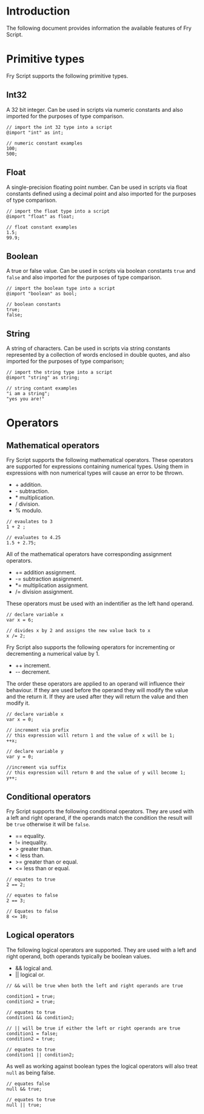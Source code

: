 # Introduction

The following document provides information the available features of Fry Script.

# Primitive types
Fry Script supports the following primitive types.

## Int32
A 32 bit integer. Can be used in scripts via numeric constants and also imported for the purposes of type comparison.

```
// import the int 32 type into a script
@import "int" as int;

// numeric constant examples
100;
500;
```

## Float
A single-precision floating point number. Can be used in scripts via float constants defined using a decimal point and also imported for the purposes of type comparison.

```
// import the float type into a script
@import "float" as float;

// float constant examples
1.5;
99.9;
```

## Boolean
A true or false value. Can be used in scripts via boolean constants ```true``` and ```false``` and also imported for the purposes of type comparison.

```
// import the boolean type into a script
@import "boolean" as bool;

// boolean constants
true;
false;
```

## String
A string of characters. Can be used in scripts via string constants represented by a collection of words enclosed in double quotes, and also imported for the purposes of type comparison;

```
// import the string type into a script
@import "string" as string;

// string contant examples
"i am a string";
"yes you are!"
```

# Operators

## Mathematical operators

Fry Script supports the following mathematical operators. These operators are supported for expressions containing numerical types. Using them in expressions with non numerical types will cause an error to be thrown.

* \+ addition.
* \- subtraction.
* \* multiplication.
* \/ division.
* % modulo.

```
// evaulates to 3
1 + 2 ;

// evaluates to 4.25
1.5 + 2.75;
```

All of the mathematical operators have corresponding assignment operators.

* \+= addition assignment.
* \-= subtraction assignment.
* \*= multiplication assignment.
* \/= division assignment.

These operators must be used with an indentifier as the left hand operand.

```
// declare variable x
var x = 6;

// divides x by 2 and assigns the new value back to x
x /= 2;
```

Fry Script also supports the following operators for incrementing or decrementing a numerical value by 1.

* ++ increment.
* -- decrement.

The order these operators are applied to an operand will influence their behaviour. If they are used before the operand they will modify the value and the return it. If they are used after they will return the value and then modify it.

```
// declare variable x
var x = 0;

// increment via prefix
// this expression will return 1 and the value of x will be 1;
++x;

// declare variable y
var y = 0;

//increment via suffix
// this expression will return 0 and the value of y will become 1;
y++;
```

## Conditional operators

Fry Script supports the following conditional operators. They are used with a left and right operand, if the operands match the condition the result will be ```true``` otherwise it will be ```false```.

* == equality.
* != inequality.
* \> greater than.
* \< less than.
* \>= greater than or equal.
* \<= less than or equal.

```
// equates to true
2 == 2;

// equates to false
2 == 3;

// Equates to false
8 <= 10;
```

## Logical operators

The following logical operators are supported. They are used with a left and right operand, both operands typically be boolean values.

* && logical and.
* || logical or.

```
// && will be true when both the left and right operands are true

condition1 = true;
condition2 = true;

// equates to true
condition1 && condition2;

// || will be true if either the left or right operands are true
condition1 = false;
condition2 = true;

// equates to true
condition1 || condition2;
```

As well as working against boolean types the logical operators will also treat ```null``` as being false.

```
// equates false
null && true;

// equates to true
null || true;
```